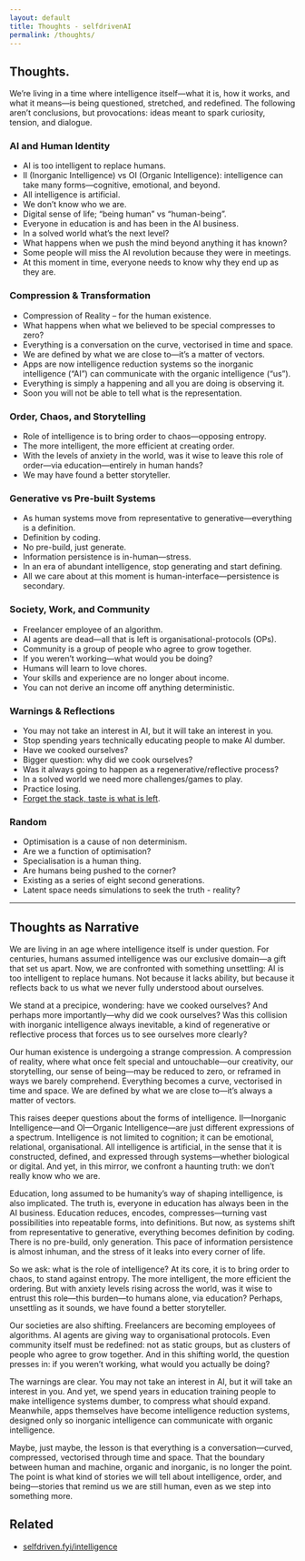 ```yaml
---
layout: default
title: Thoughts - selfdrivenAI
permalink: /thoughts/
---
```


## Thoughts.

We’re living in a time where intelligence itself—what it is, how it works, and what it means—is being questioned, stretched, and redefined. The following aren’t conclusions, but provocations: ideas meant to spark curiosity, tension, and dialogue.

### AI and Human Identity  
- AI is too intelligent to replace humans.  
- II (Inorganic Intelligence) vs OI (Organic Intelligence): intelligence can take many forms—cognitive, emotional, and beyond.  
- All intelligence is artificial.  
- We don’t know who we are.  
- Digital sense of life; “being human” vs “human-being”.  
- Everyone in education is and has been in the AI business.  
- In a solved world what’s the next level?  
- What happens when we push the mind beyond anything it has known?  
- Some people will miss the AI revolution because they were in meetings.  
- At this moment in time, everyone needs to know why they end up as they are.  

### Compression & Transformation  
- Compression of Reality – for the human existence.  
- What happens when what we believed to be special compresses to zero?  
- Everything is a conversation on the curve, vectorised in time and space.  
- We are defined by what we are close to—it’s a matter of vectors.  
- Apps are now intelligence reduction systems so the inorganic intelligence (“AI”) can communicate with the organic intelligence (“us”).  
- Everything is simply a happening and all you are doing is observing it.  
- Soon you will not be able to tell what is the representation.  

### Order, Chaos, and Storytelling  
- Role of intelligence is to bring order to chaos—opposing entropy.  
- The more intelligent, the more efficient at creating order.  
- With the levels of anxiety in the world, was it wise to leave this role of order—via education—entirely in human hands?  
- We may have found a better storyteller.  

### Generative vs Pre-built Systems  
- As human systems move from representative to generative—everything is a definition.  
- Definition by coding.  
- No pre-build, just generate.  
- Information persistence is in-human—stress.  
- In an era of abundant intelligence, stop generating and start defining.  
- All we care about at this moment is human-interface—persistence is secondary.  

### Society, Work, and Community   
- Freelancer employee of an algorithm.  
- AI agents are dead—all that is left is organisational-protocols (OPs).  
- Community is a group of people who agree to grow together.  
- If you weren’t working—what would you be doing?  
- Humans will learn to love chores.  
- Your skills and experience are no longer about income.  
- You can not derive an income off anything deterministic.  

### Warnings & Reflections  
- You may not take an interest in AI, but it will take an interest in you.  
- Stop spending years technically educating people to make AI dumber.  
- Have we cooked ourselves?  
- Bigger question: why did we cook ourselves?  
- Was it always going to happen as a regenerative/reflective process?  
- In a solved world we need more challenges/games to play.  
- Practice losing.  
- [Forget the stack, taste is what is left](https://youtu.be/A_Lv0Ze272g?si=r2s8NLzytCbGlYuP). 

### Random
- Optimisation is a cause of non determinism.
- Are we a function of optimisation?
- Specialisation is a human thing.
- Are humans being pushed to the corner?
- Existing as a series of eight second generations.
- Latent space needs simulations to seek the truth - reality?

---

## Thoughts as Narrative

We are living in an age where intelligence itself is under question. For centuries, humans assumed intelligence was our exclusive domain—a gift that set us apart. Now, we are confronted with something unsettling: AI is too intelligent to replace humans. Not because it lacks ability, but because it reflects back to us what we never fully understood about ourselves.

We stand at a precipice, wondering: have we cooked ourselves? And perhaps more importantly—why did we cook ourselves? Was this collision with inorganic intelligence always inevitable, a kind of regenerative or reflective process that forces us to see ourselves more clearly?

Our human existence is undergoing a strange compression. A compression of reality, where what once felt special and untouchable—our creativity, our storytelling, our sense of being—may be reduced to zero, or reframed in ways we barely comprehend. Everything becomes a curve, vectorised in time and space. We are defined by what we are close to—it’s always a matter of vectors.

This raises deeper questions about the forms of intelligence. II—Inorganic Intelligence—and OI—Organic Intelligence—are just different expressions of a spectrum. Intelligence is not limited to cognition; it can be emotional, relational, organisational. All intelligence is artificial, in the sense that it is constructed, defined, and expressed through systems—whether biological or digital. And yet, in this mirror, we confront a haunting truth: we don’t really know who we are.

Education, long assumed to be humanity’s way of shaping intelligence, is also implicated. The truth is, everyone in education has always been in the AI business. Education reduces, encodes, compresses—turning vast possibilities into repeatable forms, into definitions. But now, as systems shift from representative to generative, everything becomes definition by coding. There is no pre-build, only generation. This pace of information persistence is almost inhuman, and the stress of it leaks into every corner of life.

So we ask: what is the role of intelligence? At its core, it is to bring order to chaos, to stand against entropy. The more intelligent, the more efficient the ordering. But with anxiety levels rising across the world, was it wise to entrust this role—this burden—to humans alone, via education? Perhaps, unsettling as it sounds, we have found a better storyteller.

Our societies are also shifting. Freelancers are becoming employees of algorithms. AI agents are giving way to organisational protocols. Even community itself must be redefined: not as static groups, but as clusters of people who agree to grow together. And in this shifting world, the question presses in: if you weren’t working, what would you actually be doing?

The warnings are clear. You may not take an interest in AI, but it will take an interest in you. And yet, we spend years in education training people to make intelligence systems dumber, to compress what should expand. Meanwhile, apps themselves have become intelligence reduction systems, designed only so inorganic intelligence can communicate with organic intelligence.

Maybe, just maybe, the lesson is that everything is a conversation—curved, compressed, vectorised through time and space. That the boundary between human and machine, organic and inorganic, is no longer the point. The point is what kind of stories we will tell about intelligence, order, and being—stories that remind us we are still human, even as we step into something more.

## Related
- [selfdriven.fyi/intelligence](https://selfdriven.fyi/intelligence)